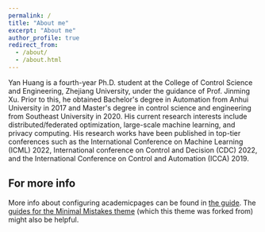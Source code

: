 ```yaml
---
permalink: /
title: "About me"
excerpt: "About me"
author_profile: true
redirect_from: 
  - /about/
  - /about.html
---
```


Yan Huang is a fourth-year Ph.D. student at the College of Control Science and Engineering, Zhejiang University, under the guidance of Prof. Jinming Xu. Prior to this, he obtained  Bachelor's degree in Automation from Anhui University in 2017 and Master's degree in control science and engineering from Southeast University in 2020. His current research interests include distributed/federated optimization, large-scale machine learning, and privacy computing. His research works have been published in top-tier conferences such as the International Conference on Machine Learning (ICML) 2022, International conference on Control and Decision (CDC) 2022, and the International Conference on Control and Automation (ICCA) 2019.


For more info
------
More info about configuring academicpages can be found in [the guide](https://academicpages.github.io/markdown/). The [guides for the Minimal Mistakes theme](https://mmistakes.github.io/minimal-mistakes/docs/configuration/) (which this theme was forked from) might also be helpful.
